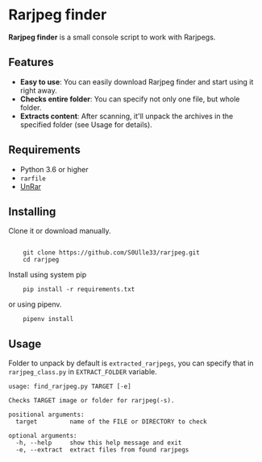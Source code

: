 Rarjpeg finder
==============

**Rarjpeg finder** is a small console script to work with Rarjpegs.

Features
--------

-   **Easy to use**: You can easily download Rarjpeg finder and start using it right away.
-   **Checks entire folder**: You can specify not only one file, but whole folder.
-   **Extracts content**: After scanning, it'll unpack the archives in the specified folder (see Usage for details).

Requirements
------------

-   Python 3.6 or higher
-   `rarfile`
-   [UnRar](https://www.rarlab.com/download.htm)


Installing
----------

Clone it or download manually.
```shell

    git clone https://github.com/S0Ulle33/rarjpeg.git
    cd rarjpeg
```

Install using system pip
```shell
    pip install -r requirements.txt
```
or using pipenv.
```shell
    pipenv install
```

Usage
-----

Folder to unpack by default is `extracted_rarjpegs`, you can specify that in `rarjpeg_class.py` in `EXTRACT_FOLDER` variable.

```
usage: find_rarjpeg.py TARGET [-e]

Checks TARGET image or folder for rarjpeg(-s).

positional arguments:
  target         name of the FILE or DIRECTORY to check

optional arguments:
  -h, --help     show this help message and exit
  -e, --extract  extract files from found rarjpegs
```
